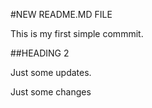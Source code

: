 #NEW README.MD FILE

This is my first simple commmit.

##HEADING 2

Just some updates.

Just some changes